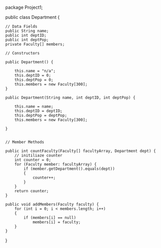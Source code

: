
package Project1;


public class Department {
    
    // Data Fields
    public String name;
    public int deptID;
    public int deptPop;
    private Faculty[] members;
    
    // Constructors
    
    public Department() {
        
        this.name = "n/a";
        this.deptID = 0;
        this.deptPop = 0;
        this.members = new Faculty[300];
    }
    
    public Department(String name, int deptID, int deptPop) {
        
        this.name = name;
        this.deptID = deptID;
        this.deptPop = deptPop;
        this.members = new Faculty[300];
        
    }
    
    
    // Member Methods
    
    public int countFaculty(Faculty[] facultyArray, Department dept) {
        // initiliaze counter
        int counter = 0;
        for (Faculty member: facultyArray) {
            if (member.getDepartment().equals(dept))
            {
                counter++;
            }
        }
        return counter;
    }
    
    public void addMembers(Faculty faculty) {
        for (int i = 0; i < members.length; i++)
        {
            if (members[i] == null)
                members[i] = faculty;
        }
    }
}
